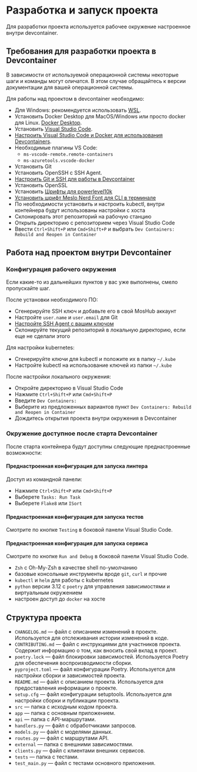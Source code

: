 # Разработка и запуск проекта

Для разработки проекта используется рабочее окружение настроенное внутри devcontainer.

## Требования для разработки проекта в Devcontainer

В зависимости от используемой операционной системы некоторые шаги и команды могут оличатся. В этом случае обращайтесь к версии документации для вашей операционной системы.

Для работы над проектом в devcontainer необходимо:

- Для Windows: рекомендуется использовать [WSL](https://virgo.ftc.ru/pages/viewpage.action?pageId=1084887269).
- Установить Docker Desktop для MacOS/Windows или просто docker для Linux. [Docker Desktop](https://www.docker.com/products/docker-desktop/).
- Установить [Visual Studio Code](https://code.visualstudio.com/download).
-  [Настроить Visual Studio Code и Docker для использования Devcontainers](https://code.visualstudio.com/docs/devcontainers/containers#_getting-started).
  - Необходимые плагины VS Code:
    - `ms-vscode-remote.remote-containers`
    - `ms-azuretools.vscode-docker`
- Установить Git
- Установить OpenSSH с SSH Agent.
- [Настроить Git и SSH для работы в Devcontainer](https://code.visualstudio.com/remote/advancedcontainers/sharing-git-credentials)
- Установить OpenSSL
- Установить [Шрифты для powerlevel10k](https://github.com/romkatv/powerlevel10k?tab=readme-ov-file#fonts)
- [Установить шрифт Meslo Nerd Font для CLI в терминале](https://github.com/romkatv/powerlevel10k?tab=readme-ov-file#fonts)
- По необходимости установить и настроить kubectl, внутри контейнера будут использованы настройки с хоста
- Склонировать этот репозиторий на рабочую станцию
- Открыть директорию с репозиторием через Visual Studio Code
- Ввести `Ctrl+Shift+P` или `Cmd+Shift+P` и выбрать `Dev Containers: Rebuild and Reopen in Container`

## Работа над проектом внутри Devcontainer

### Конфигурация рабочего окружения

Если какие-то из дальнейших пунктов у вас уже выполнены, смело пропускайте шаг.

После установки необходимого ПО:
- Сгенерируйте SSH ключ и добавьте его в свой MosHub аккаунт
- Настройте `user.name` и `user.email` для Git
- [Настройте SSH Agent c вашим ключом](https://code.visualstudio.com/remote/advancedcontainers/sharing-git-credentials)
- Склонируйте текущий репозиторий в локальную директорию, если еще не сделали этого

Для настройки kubernetes:
- Сгенерируйте ключи для kubectl и положите их в папку `~/.kube`
- Настройте kubectl на использование ключей из папки `~/.kube`

После настройки локального окружения:
- Откройте директорию в Visual Studio Code
- Нажмите `Ctrl+Shift+P` или `Cmd+Shift+P`
- Введите `Dev Containers:`
- Выберите из предложенных вариантов пункт `Dev Containers: Rebuild and Reopen in Container`
- Дождитесь открытия проекта внутри окружения в Devcontainer

### Окружение доступное после старта Devcontainer

После старта контейнера будут доступны следующие преднастроенные возможности:

#### Преднастроенная конфигурация для запуска линтера

  Доступ из командной панели:

  - Нажмите `Ctrl+Shift+P` или `Cmd+Shift+P`
  - Выберете `Tasks: Run Task`
  - Выберете `Flake8` или `ISort`

#### Преднастроенная конфигурация для запуска тестов

Смотрите по кнопке `Testing` в боковой панели Visual Studio Code.

#### Преднастроенная конфигурация для запуска сервиса

  Смотрите по кнопке `Run and Debug` в боковой панели Visual Studio Code.

- `Zsh` с Oh-My-Zsh в качестве shell по-умолчанию
- базовые консольные инструменты вроде `git`, `curl` и прочие
- `kubectl` и `helm` для работы с kubernetes
- `python` версии 3.12 с `poetry` для управления зависимостями и виртуальным окружением
- настроен доступ до `docker` на хосте

## Структура проекта

- `CHANGELOG.md` — файл с описанием изменений в проекте. Используется для отслеживания истории изменений в коде.
- `CONTRIBUTING.md` — файл с инструкциями для участников проекта. Содержит информацию о том, как вносить свой вклад в проект.
- `poetry.lock` — файл блокировки зависимостей. Используется Poetry для обеспечения воспроизводимости сборки.
- `pyproject.toml` — файл конфигурации Poetry. Используется для настройки сборки и зависимостей проекта.
- `README.md` — файл с описанием проекта. Используется для предоставления информации о проекте.
- `setup.cfg` — файл конфигурации setuptools. Используется для настройки сборки и публикации проекта.
- `src` — папка с исходным кодом проекта.
- `app` — папка с основным приложением.
- `api` — папка с API-маршрутами.
- `handlers.py` — файл с обработчиками запросов.
- `models.py` — файл с моделями данных.
- `routes.py` — файл с маршрутами API.
- `external` — папка с внешними зависимостями.
- `clients.py` — файл с клиентами внешних сервисов.
- `tests` — папка с тестами.
- `test_main.py` — файл с тестами основного приложения.
